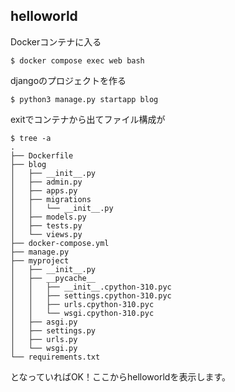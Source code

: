## helloworld

Dockerコンテナに入る

~~~
$ docker compose exec web bash
~~~

djangoのプロジェクトを作る

~~~
$ python3 manage.py startapp blog
~~~

exitでコンテナから出てファイル構成が

~~~
$ tree -a
.
├── Dockerfile
├── blog
│   ├── __init__.py
│   ├── admin.py
│   ├── apps.py
│   ├── migrations
│   │   └── __init__.py
│   ├── models.py
│   ├── tests.py
│   └── views.py
├── docker-compose.yml
├── manage.py
├── myproject
│   ├── __init__.py
│   ├── __pycache__
│   │   ├── __init__.cpython-310.pyc
│   │   ├── settings.cpython-310.pyc
│   │   ├── urls.cpython-310.pyc
│   │   └── wsgi.cpython-310.pyc
│   ├── asgi.py
│   ├── settings.py
│   ├── urls.py
│   └── wsgi.py
└── requirements.txt
~~~

となっていればOK！ここからhelloworldを表示します。

